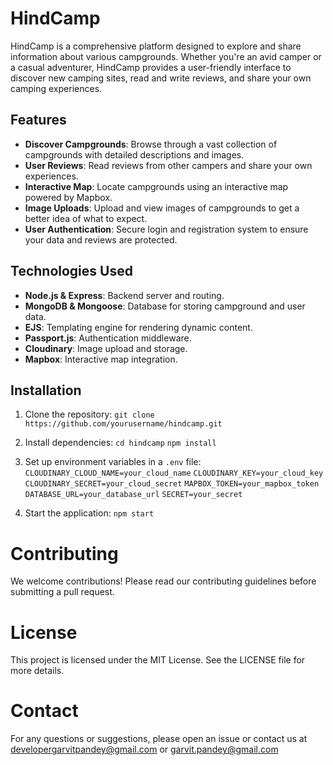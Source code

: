 # HindCamp

HindCamp is a comprehensive platform designed to explore and share information about various campgrounds. Whether you're an avid camper or a casual adventurer, HindCamp provides a user-friendly interface to discover new camping sites, read and write reviews, and share your own camping experiences.

## Features
- **Discover Campgrounds**: Browse through a vast collection of campgrounds with detailed descriptions and images.
- **User Reviews**: Read reviews from other campers and share your own experiences.
- **Interactive Map**: Locate campgrounds using an interactive map powered by Mapbox.
- **Image Uploads**: Upload and view images of campgrounds to get a better idea of what to expect.
- **User Authentication**: Secure login and registration system to ensure your data and reviews are protected.

## Technologies Used
- **Node.js & Express**: Backend server and routing.
- **MongoDB & Mongoose**: Database for storing campground and user data.
- **EJS**: Templating engine for rendering dynamic content.
- **Passport.js**: Authentication middleware.
- **Cloudinary**: Image upload and storage.
- **Mapbox**: Interactive map integration.

## Installation
1. Clone the repository:
   `git clone https://github.com/yourusername/hindcamp.git`

2. Install dependencies:
  `cd hindcamp`
  `npm install`

3. Set up environment variables in a `.env` file:
`CLOUDINARY_CLOUD_NAME=your_cloud_name`
`CLOUDINARY_KEY=your_cloud_key`
`CLOUDINARY_SECRET=your_cloud_secret`
`MAPBOX_TOKEN=your_mapbox_token`
`DATABASE_URL=your_database_url`
`SECRET=your_secret`

4. Start the application:
`npm start`

# Contributing
We welcome contributions! Please read our contributing guidelines before submitting a pull request.

# License
This project is licensed under the MIT License. See the LICENSE file for more details.

# Contact
For any questions or suggestions, please open an issue or contact us at developergarvitpandey@gmail.com or garvit.pandey@gmail.com
